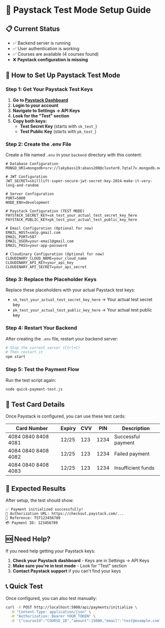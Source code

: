 # 🚀 Paystack Test Mode Setup Guide

## 📋 **Current Status**
- ✅ Backend server is running
- ✅ User authentication is working
- ✅ Courses are available (4 courses found)
- ❌ **Paystack configuration is missing**

## 🔧 **How to Set Up Paystack Test Mode**

### **Step 1: Get Your Paystack Test Keys**

1. **Go to [Paystack Dashboard](https://dashboard.paystack.com/)**
2. **Login to your account**
3. **Navigate to Settings → API Keys**
4. **Look for the "Test" section**
5. **Copy both keys:**
   - **Test Secret Key** (starts with `sk_test_`)
   - **Test Public Key** (starts with `pk_test_`)

### **Step 2: Create the .env File**

Create a file named `.env` in your `backend` directory with this content:

```env
# Database Configuration
MONGO_URI=mongodb+srv://lakybass19:abass200@cluster0.7qtal7v.mongodb.net/skilllift

# JWT Configuration
JWT_SECRET=skilllift-super-secure-jwt-secret-key-2024-make-it-very-long-and-random

# Server Configuration
PORT=5000
NODE_ENV=development

# Paystack Configuration (TEST MODE)
PAYSTACK_SECRET_KEY=sk_test_your_actual_test_secret_key_here
PAYSTACK_PUBLIC_KEY=pk_test_your_actual_test_public_key_here

# Email Configuration (Optional for now)
EMAIL_HOST=smtp.gmail.com
EMAIL_PORT=587
EMAIL_USER=your-email@gmail.com
EMAIL_PASS=your-app-password

# Cloudinary Configuration (Optional for now)
CLOUDINARY_CLOUD_NAME=your_cloud_name
CLOUDINARY_API_KEY=your_api_key
CLOUDINARY_API_SECRET=your_api_secret
```

### **Step 3: Replace the Placeholder Keys**

Replace these placeholders with your actual Paystack test keys:
- `sk_test_your_actual_test_secret_key_here` → Your actual test secret key
- `pk_test_your_actual_test_public_key_here` → Your actual test public key

### **Step 4: Restart Your Backend**

After creating the `.env` file, restart your backend server:

```bash
# Stop the current server (Ctrl+C)
# Then restart it
npm start
```

### **Step 5: Test the Payment Flow**

Run the test script again:

```bash
node quick-payment-test.js
```

## 🧪 **Test Card Details**

Once Paystack is configured, you can use these test cards:

| Card Number | Expiry | CVV | PIN | Description |
|-------------|--------|-----|-----|-------------|
| 4084 0840 8408 4081 | 12/25 | 123 | 1234 | Successful payment |
| 4084 0840 8408 4082 | 12/25 | 123 | 1234 | Failed payment |
| 4084 0840 8408 4083 | 12/25 | 123 | 1234 | Insufficient funds |

## 🎯 **Expected Results**

After setup, the test should show:
```
✅ Payment initialized successfully!
🔗 Authorization URL: https://checkout.paystack.com/...
📝 Reference: TST123456789
💳 Payment ID: 123456789
```

## 🆘 **Need Help?**

If you need help getting your Paystack keys:
1. **Check your Paystack dashboard** - Keys are in Settings → API Keys
2. **Make sure you're in test mode** - Look for "Test" section
3. **Contact Paystack support** if you can't find your keys

## 📞 **Quick Test**

Once configured, you can also test manually:
```bash
curl -X POST http://localhost:5000/api/payments/initialize \
  -H "Content-Type: application/json" \
  -H "Authorization: Bearer YOUR_TOKEN" \
  -d '{"courseId":"COURSE_ID","amount":15000,"email":"test@example.com"}'
```
